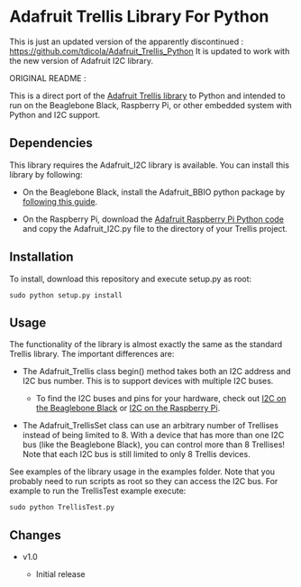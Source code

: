 Adafruit Trellis Library For Python
===================================

This is just an updated version of the apparently discontinued : https://github.com/tdicola/Adafruit_Trellis_Python
It is updated to work with the new version of Adafruit I2C library.

ORIGINAL README :

This is a direct port of the [Adafruit Trellis library](https://github.com/adafruit/Adafruit_Trellis_Library) to Python and
intended to run on the Beaglebone Black, Raspberry Pi, or other embedded system with Python and I2C support.

Dependencies
------------

This library requires the Adafruit_I2C library is available.  You can install this library by following:

* On the Beaglebone Black, install the Adafruit_BBIO python package by [following this guide](http://learn.adafruit.com/setting-up-io-python-library-on-beaglebone-black/overview).

* On the Raspberry Pi, download the [Adafruit Raspberry Pi Python code](https://github.com/adafruit/Adafruit-Raspberry-Pi-Python-Code) and
copy the Adafruit_I2C.py file to the directory of your Trellis project.

Installation
------------

To install, download this repository and execute setup.py as root:

    sudo python setup.py install

Usage
-----

The functionality of the library is almost exactly the same as the standard Trellis library.  The important differences are:

* The Adafruit_Trellis class begin() method takes both an I2C address and I2C bus number.  This is to support devices with
multiple I2C buses.

  *  To find the I2C buses and pins for your hardware, check out [I2C on the Beaglebone Black](http://learn.adafruit.com/setting-up-io-python-library-on-beaglebone-black/i2c) or [I2C on the Raspberry Pi](http://learn.adafruit.com/adafruits-raspberry-pi-lesson-4-gpio-setup/configuring-i2c).

* The Adafruit_TrellisSet class can use an arbitrary number of Trellises instead of being limited to 8.  With a device that has
more than one I2C bus (like the Beaglebone Black), you can control more than 8 Trellises!  Note that each I2C bus is still limited
to only 8 Trellis devices.

See examples of the library usage in the examples folder.  Note that you probably need to run scripts as root so they can access the I2C bus.  For example to run the TrellisTest example execute:

    sudo python TrellisTest.py

Changes
-------

* v1.0

  * Initial release
